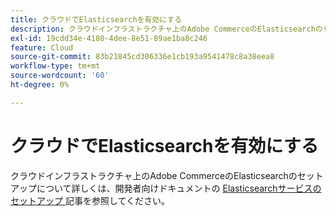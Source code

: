 ```yaml
---
title: クラウドでElasticsearchを有効にする
description: クラウドインフラストラクチャ上のAdobe CommerceのElasticsearchのセットアップについて詳しくは、開発者向けドキュメントの [Elasticsearchサービスのセットアップ ] （https://devdocs.magento.com/guides/v2.3/cloud/project/project-conf-files_services-elastic.html#elasticsearch-software-compatibility）を参照してください。
exl-id: 19cdd34e-4180-4dee-8e51-89ae1ba8c246
feature: Cloud
source-git-commit: 83b21845cd306336e1cb193a9541478c8a38eea8
workflow-type: tm+mt
source-wordcount: '60'
ht-degree: 0%

---
```


# クラウドでElasticsearchを有効にする

クラウドインフラストラクチャ上のAdobe CommerceのElasticsearchのセットアップについて詳しくは、開発者向けドキュメントの [Elasticsearchサービスのセットアップ ](https://devdocs.magento.com/guides/v2.3/cloud/project/project-conf-files_services-elastic.html#elasticsearch-software-compatibility) 記事を参照してください。
